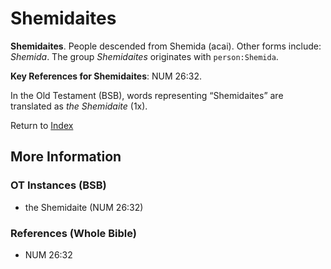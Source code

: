 # Shemidaites
**Shemidaites**. 
People descended from Shemida (acai). 
Other forms include: 
*Shemida*. 
The group _Shemidaites_ originates with `person:Shemida`. 


**Key References for Shemidaites**: 
NUM 26:32. 


In the Old Testament (BSB), words representing “Shemidaites” are translated as 
*the Shemidaite* (1x). 




Return to [Index](00-Index.md)

## More Information

### OT Instances (BSB)

* the Shemidaite (NUM 26:32)



### References (Whole Bible)

* NUM 26:32



